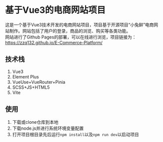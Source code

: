 # 基于Vue3的电商网站项目
这是一个基于Vue3技术开发的电商网站项目，项目基于开源项目“小兔鲜”电商网站制作。网站包括了用户的登录，商品的浏览、购买等各类功能。<br>
网站进行了Github Pages的部署，可以在线进行浏览，项目链接为：<https://zzq132.github.io/E-Commerce-Platform/>
## 技术栈
1. Vue3
2. Element Plus
3. VueUse+VueRouter+Pinia
4. SCSS+JS+HTML5
5. Vite
## 使用
1. 下载或clone仓库到本地
2. 下载node.js并进行系统环境变量配置
3. 打开项目根目录先后运行`npm install`以及`npm run dev`以启动项目
